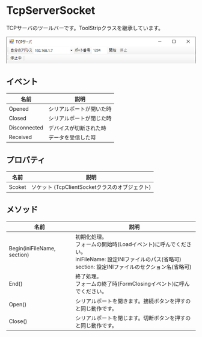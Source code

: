 # TcpServerSocket
TCPサーバのツールバーです。ToolStripクラスを継承しています。

![図](tcp_server.png)

## イベント
|  名前  |  説明  |
| ---- | ---- |
|  Opened  |  シリアルポートが開いた時  |
|  Closed  |  シリアルポートが閉じた時  |
|  Disconnected  | デバイスが切断された時 |
|  Received  |  データを受信した時  |

## プロパティ
|  名前  |  説明  |
| ---- | ---- |
|  Scoket  |  ソケット (TcpClientSocketクラスのオブジェクト)  |

## メソッド
|  名前  |  説明  |
| ---- | ---- |
|  Begin(iniFileName, section)  |  初期化処理。<br> フォームの開始時(Loadイベント)に呼んでください。<br> iniFileName: 設定INIファイルのパス(省略可)<br>section: 設定INIファイルのセクション名(省略可) |
|  End()  |  終了処理。<br> フォームの終了時(FormClosingイベント)に呼んでください。 |
|  Open()  |  シリアルポートを開きます。接続ボタンを押すのと同じ動作です。 |
|  Close()  |  シリアルポートを閉じます。切断ボタンを押すのと同じ動作です。 |
